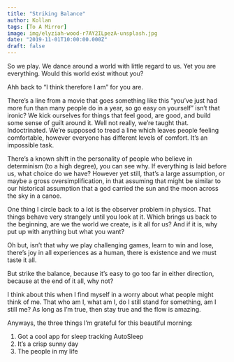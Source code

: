 ```yaml
---
title: "Striking Balance"
author: Kollan
tags: [To A Mirror]
image: img/elyziah-wood-r7AY2ILpezA-unsplash.jpg
date: "2019-11-01T10:00:00.000Z"
draft: false
---
```


So we play. We dance around a world with little regard to us. Yet you are everything. Would this world exist without you?

Ahh back to “I think therefore I am” for you are.

There’s a line from a movie that goes something like this “you’ve just had more fun than many people do in a year, so go easy on yourself” isn’t that ironic? We kick ourselves for things that feel good, are good, and build some sense of guilt around it. Well not really, we’re taught that. Indoctrinated. We’re supposed to tread a line which leaves people feeling comfortable, however everyone has different levels of comfort. It’s an impossible task.

There’s a known shift in the personality of people who believe in determinism (to a high degree), you can see why. If everything is laid before us, what choice do we have? However yet still, that’s a large assumption, or maybe a gross oversimplification, in that assuming that might be similar to our historical assumption that a god carried the sun and the moon across the sky in a canoe.

One thing I circle back to a lot is the observer problem in physics. That things behave very strangely until you look at it. Which brings us back to the beginning, are we the world we create, is it all for us? And if it is, why put up with anything but what you want? 

Oh but, isn’t that why we play challenging games, learn to win and lose, there’s joy in all experiences as a human, there is existence and we must taste it all.

But strike the balance, because it’s easy to go too far in either direction, because at the end of it all, why not?

I think about this when I find myself in a worry about what people might think of me. That who am I, what am I, do I still stand for something, am I still me? As long as I’m true, then stay true and the flow is amazing.

Anyways, the three things I’m grateful for this beautiful morning:
1. Got a cool app for sleep tracking AutoSleep
2. It’s a crisp sunny day
3. The people in my life
